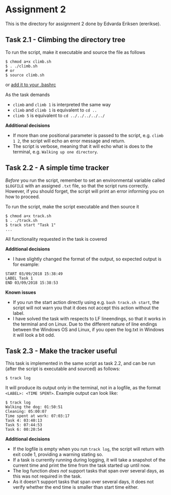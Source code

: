 # Assignment 2
This is the directory for assignment 2 done by Edvarda Eriksen (ererikse).

## Task 2.1 - Climbing the directory tree
To run the script, make it executable and source the file as follows
```
$ chmod a+x climb.sh
$ . ./climb.sh
# or
$ source climb.sh
```
or [add it to your .bashrc](https://unix.stackexchange.com/a/106606)

As the task demands
* `climb` and `climb 1` is interpreted the same way
* `climb` and `climb 1` is equivalent to `cd ..`
* `climb 5` is equivalent to `cd ../../../../../`

**Additional decisions**
* If more than one positional parameter is passed to the script, e.g. `climb 1 2`, the script will echo an error message and return.
* The script is verbose, meaning that it will echo what is does to the terminal, e.g. `Walking up one directory`.

## Task 2.2 - A simple time tracker
*Before* you run the script, remember to set an environmental variable called `$LOGFILE` with an assigned `.txt` file, so that the script runs correctly. However, if you should forget, the script will print an error informing you on how to proceed.

To run the script, make the script executable and then source it
``` 
$ chmod a+x track.sh
$ . ./track.sh
$ track start "Task 1"
...
```
All functionality requested in the task is covered

**Additional decisions**
* I have slightly changed the format of the output, so expected output is for example:
```
START 03/09/2018 15:38:49
LABEL Task 1
END 03/09/2018 15:38:53
```

**Known issues**
* If you run the start action directly using e.g. `bash track.sh start`, the script will not warn you that it does not accept this action without the label.
* I have solved the task with respects to LF lineendings, so that it works in the terminal and on Linux. Due to the different nature of line endings between the Windows OS and Linux, if you open the log.txt in Windows it will look a bit odd.

## Task 2.3 - Make the tracker useful
This task is implemented in the same script as task 2.2, and can be run (after the script is executable and sourced) as follows:
```
$ track log
```

It will produce its output only in the terminal, not in a logfile, as the format `<LABEL>: <TIME SPENT>`. Example output can look like:
```
$ track log
Walking the dog: 01:50:51
Cleaning: 05:00:07
Time spent at work: 07:03:17
Task 4: 03:40:13
Task 5: 07:44:53
Task 6: 00:20:54
```

**Additional decisions**
* If the logfile is empty when you run `track log`, the script will return with exit code 1, providing a warning stating so.
* If a task is currently running during logging, it will take a snapshot of the current time and print the time from the task started up until now.
* The log function *does not* support tasks that span over several days, as this was not required in the task.
* As it doesn't support tasks that span over several days, it does not verify whether the end time is smaller than start time either.
